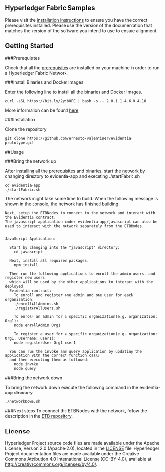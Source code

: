 [//]: # (SPDX-License-Identifier: CC-BY-4.0)

## Hyperledger Fabric Samples

Please visit the [installation instructions](http://hyperledger-fabric.readthedocs.io/en/latest/install.html)
to ensure you have the correct prerequisites installed. Please use the
version of the documentation that matches the version of the software you
intend to use to ensure alignment.

## Getting Started

###Prerequisites

Check that all the [prerequisites](https://hyperledger-fabric.readthedocs.io/en/release-2.0/prereqs.html) are installed
on your machine in order to run a Hyperledger Fabric Network.

###Install Binaries and Docker Images

Enter the following line to install all the binaries and Docker Images.

```console
curl -sSL https://bit.ly/2ysbOFE | bash -s -- 2.0.1 1.4.6 0.4.18
```
More information can be found [here](https://hyperledger-fabric.readthedocs.io/en/release-2.0/install.html)

###Installation

Clone the repository

```console
git clone https://github.com/ernesto-valentiner/evidentia-prototype.git
```

##Usage

###Bring the network up

After installing all the prerequisites and binaries, start the network by changing directory to evidentia-app 
and executing ./startFabric.sh

```console
cd evidentia-app
./startFabric.sh
```
The network might take some time to build.
When the following message is shown in the console, the network has finished building.

```console 
Next, setup the ETBNodes to connect to the network and interact with the Evidentia contract.
The javascript application under evidentia-app/javascript can also be used to interact with the network separately from the ETBNodes.


JavaScript Application:

  Start by changing into the "javascript" directory:
    cd javascript

  Next, install all required packages:
    npm install

  Then run the following applications to enroll the admin users, and register new users
  which will be used by the other applications to interact with the deployed
  Evidentia contract:
    To enroll and register one admin and one user for each organization:
    ./enrollAllAdmins.sh
    ./registerAllUsers.sh

    To enroll an admin for a specific organization(e.g. organization: Org1):
    node enrollAdmin Org1

    To register a user for a specific organization(e.g. organization: Org1, Username: user1):
    node registerUser Org1 user1

  You can run the invoke and query application by updating the application with the correct function calls
  and then executing them as followed:
    node invoke
    node query
``` 

###Bring the network down

To bring the network down execute the following command in the evidentia-app directory.
```console
./networkDown.sh
```

###Next steps
To connect the ETBNodes with the network, follow the description in the [ETB repository](https://github.com/ernesto-valentiner/ETB).

## License <a name="license"></a>

Hyperledger Project source code files are made available under the Apache
License, Version 2.0 (Apache-2.0), located in the [LICENSE](LICENSE) file.
Hyperledger Project documentation files are made available under the Creative
Commons Attribution 4.0 International License (CC-BY-4.0), available at http://creativecommons.org/licenses/by/4.0/.
